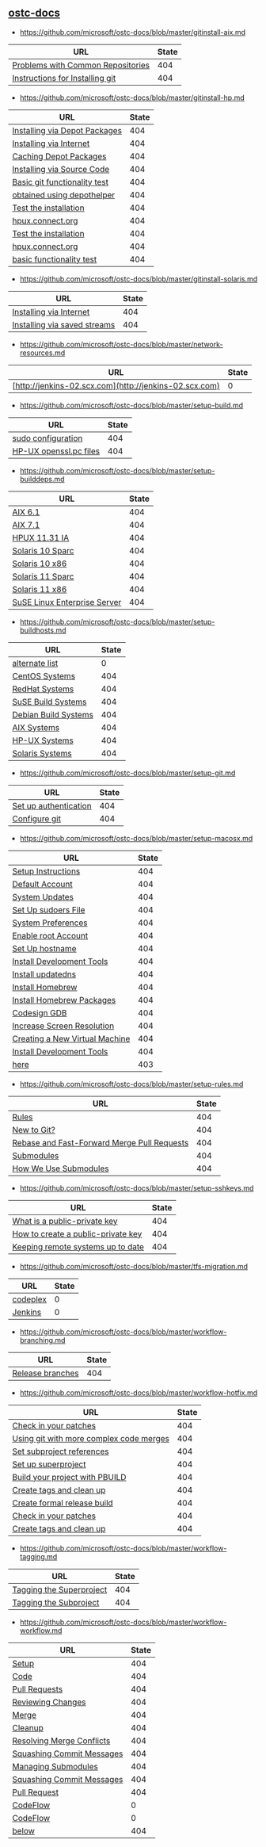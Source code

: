 
## [ostc-docs](https://github.com/microsoft/ostc-docs)
* https://github.com/microsoft/ostc-docs/blob/master/gitinstall-aix.md

| URL | State |
| --- | --- |
| [Problems with Common Repositories](#problems-with-common-repositories) | 404 |
| [Instructions for Installing git](#instructions-for-installing-git) | 404 |

* https://github.com/microsoft/ostc-docs/blob/master/gitinstall-hp.md

| URL | State |
| --- | --- |
| [Installing via Depot Packages](#installing-via-depot-packages) | 404 |
| [Installing via Internet](#installing-via-internet) | 404 |
| [Caching Depot Packages](#caching-depot-packages) | 404 |
| [Installing via Source Code](#installing-via-source-code) | 404 |
| [Basic git functionality test](#basic-git-functionality-test) | 404 |
| [obtained using depothelper](#caching-depot-packages) | 404 |
| [Test the installation](#basic-git-functionality-test) | 404 |
| [hpux.connect.org](http://hpux.connect.org.uk/hppd/hpux/Sysadmin/depothelper-2.00/) | 404 |
| [Test the installation](#basic-git-functionality-test) | 404 |
| [hpux.connect.org](http://hpux.connect.org.uk/hppd/hpux/Development/Tools/git-2.7.0/) | 404 |
| [basic functionality test](#basic-git-functionality-test) | 404 |

* https://github.com/microsoft/ostc-docs/blob/master/gitinstall-solaris.md

| URL | State |
| --- | --- |
| [Installing via Internet](#installing-via-internet) | 404 |
| [Installing via saved streams](#installing-via-saved-streams) | 404 |

* https://github.com/microsoft/ostc-docs/blob/master/network-resources.md

| URL | State |
| --- | --- |
| [http://jenkins-02.scx.com](http://jenkins-02.scx.com) | 0 |

* https://github.com/microsoft/ostc-docs/blob/master/setup-build.md

| URL | State |
| --- | --- |
| [sudo configuration](#sudoers-configuration) | 404 |
| [HP-UX openssl.pc files](#hp-ux-openssl-pkg-config-files) | 404 |

* https://github.com/microsoft/ostc-docs/blob/master/setup-builddeps.md

| URL | State |
| --- | --- |
| [AIX 6.1](#aix-61) | 404 |
| [AIX 7.1](#aix-71) | 404 |
| [HPUX 11.31 IA](#hpux-1131-ia) | 404 |
| [Solaris 10 Sparc](#solaris-10-sparc) | 404 |
| [Solaris 10 x86](#solaris-10-x86) | 404 |
| [Solaris 11 Sparc](#solaris-11-sparc) | 404 |
| [Solaris 11 x86](#solaris-11-x86) | 404 |
| [SuSE Linux Enterprise Server](#suse-linux-enterprise-server) | 404 |

* https://github.com/microsoft/ostc-docs/blob/master/setup-buildhosts.md

| URL | State |
| --- | --- |
| [alternate list](http://scxomt-ws8-07.scx.com/index.php) | 0 |
| [CentOS Systems](#centos-build-systems) | 404 |
| [RedHat Systems](#redhat-build-systems) | 404 |
| [SuSE Build Systems](#suse-build-systems) | 404 |
| [Debian Build Systems](#debian-build-systems) | 404 |
| [AIX Systems](#aix-systems) | 404 |
| [HP-UX Systems](#hp-ux-systems) | 404 |
| [Solaris Systems](#solaris-systems) | 404 |

* https://github.com/microsoft/ostc-docs/blob/master/setup-git.md

| URL | State |
| --- | --- |
| [Set up authentication](#setting-up-authentication) | 404 |
| [Configure git](#configuring-git) | 404 |

* https://github.com/microsoft/ostc-docs/blob/master/setup-macosx.md

| URL | State |
| --- | --- |
| [Setup Instructions](#setup-instructions) | 404 |
| [Default Account](#default-account) | 404 |
| [System Updates](#system-updates) | 404 |
| [Set Up sudoers File](#set-up-sudoers-file) | 404 |
| [System Preferences](#system-preferences) | 404 |
| [Enable root Account](#enable-root-account) | 404 |
| [Set Up hostname](#set-up-hostname) | 404 |
| [Install Development Tools](#install-development-tools) | 404 |
| [Install updatedns](#install-updatedns) | 404 |
| [Install Homebrew](#install-homebrew) | 404 |
| [Install Homebrew Packages](#install-homebrew-packages) | 404 |
| [Codesign GDB](#codesign-gdb) | 404 |
| [Increase Screen Resolution](#increase-screen-resolution) | 404 |
| [Creating a New Virtual Machine](#creating-a-new-virtual-machine) | 404 |
| [Install Development Tools](#install-development-tools) | 404 |
| [here](http://llvm.org/svn/llvm-project/lldb/tags/lldb-168/www/lldb-gdb.html) | 403 |

* https://github.com/microsoft/ostc-docs/blob/master/setup-rules.md

| URL | State |
| --- | --- |
| [Rules](#rules) | 404 |
| [New to Git?](#new-to-git) | 404 |
| [Rebase and Fast-Forward Merge Pull Requests](#rebase-and-fast-forward-merge-pull-requests) | 404 |
| [Submodules](#submodules) | 404 |
| [How We Use Submodules](#how-we-use-submodules) | 404 |

* https://github.com/microsoft/ostc-docs/blob/master/setup-sshkeys.md

| URL | State |
| --- | --- |
| [What is a public-private key](#what-is-a-public-private-key) | 404 |
| [How to create a public-private key](#how-to-create-a-public-private-key) | 404 |
| [Keeping remote systems up to date](#keeping-remote-systems-up-to-date) | 404 |

* https://github.com/microsoft/ostc-docs/blob/master/tfs-migration.md

| URL | State |
| --- | --- |
| [codeplex](https://gittf.codeplex.com) | 0 |
| [Jenkins](http://jenkins-02.scx.com/) | 0 |

* https://github.com/microsoft/ostc-docs/blob/master/workflow-branching.md

| URL | State |
| --- | --- |
| [Release branches](#release-branches) | 404 |

* https://github.com/microsoft/ostc-docs/blob/master/workflow-hotfix.md

| URL | State |
| --- | --- |
| [Check in your patches](#check-in-your-patches) | 404 |
| [Using git with more complex code merges](#using-git-with-more-complex-code-merges) | 404 |
| [Set subproject references](#set-subproject-references) | 404 |
| [Set up superproject](#set-up-superproject) | 404 |
| [Build your project with PBUILD](#build-your-project-with-pbuild) | 404 |
| [Create tags and clean up](#create-tags-and-clean-up) | 404 |
| [Create formal release build](#create-formal-release-build) | 404 |
| [Check in your patches](#check-in-your-patches) | 404 |
| [Create tags and clean up](#create-tags-and-clean-up) | 404 |

* https://github.com/microsoft/ostc-docs/blob/master/workflow-tagging.md

| URL | State |
| --- | --- |
| [Tagging the Superproject](#tagging-the-superproject) | 404 |
| [Tagging the Subproject](#tagging-the-subproject) | 404 |

* https://github.com/microsoft/ostc-docs/blob/master/workflow-workflow.md

| URL | State |
| --- | --- |
| [Setup](#setup) | 404 |
| [Code](#code) | 404 |
| [Pull Requests](#pull-requests) | 404 |
| [Reviewing Changes](#reviewing-changes) | 404 |
| [Merge](#merge) | 404 |
| [Cleanup](#cleanup) | 404 |
| [Resolving Merge Conflicts](#resolving-merge-conflicts) | 404 |
| [Squashing Commit Messages](#squashing-commit-messages) | 404 |
| [Managing Submodules](#managing-submodules) | 404 |
| [Squashing Commit Messages](#squashing-commit-messages) | 404 |
| [Pull Request](#pull-requests) | 404 |
| [CodeFlow](http://codeflow/content/workflows-github-pullrequest.html) | 0 |
| [CodeFlow](http://codeflow/content/welcome.html) | 0 |
| [below](#resolving-merge-conflicts) | 404 |
